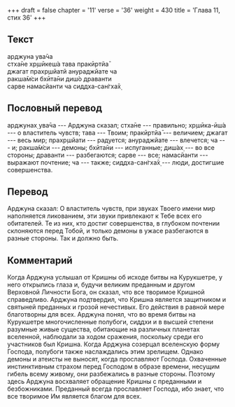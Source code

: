 +++
draft = false
chapter = '11'
verse = '36'
weight = 430
title = 'Глава 11, стих 36'
+++
## Текст

арджуна ува̄ча  
стха̄не хр̣шӣкеш́а тава пракӣртйа̄  
джагат прахр̣шйатй анураджйате ча  
ракша̄м̇си бхӣта̄ни диш́о драванти  
сарве намасйанти ча сиддха-сан̇гха̄х̣

## Пословный перевод

арджунах̣ ува̄ча --- Арджуна сказал; стха̄не --- правильно; хр̣шӣка-ӣш́а ---
о властитель чувств; тава --- Твоим; пракӣртйа̄ --- величием; джагат ---
весь мир; прахр̣шйати --- радуется; анураджйате --- влечется; ча --- и;
ракша̄м̇си --- демоны; бхӣта̄ни --- испуганные; диш́ах̣ --- во все стороны;
драванти --- разбегаются; сарве --- все; намасйанти --- выражают
почтение; ча --- также; сиддха-сан̇гха̄х̣ --- люди, достигшие совершенства.

## Перевод

Арджуна сказал: О властитель чувств, при звуках Твоего имени мир
наполняется ликованием, эти звуки привлекают к Тебе всех его обитателей.
Те из них, кто достиг совершенства, в глубоком почтении склоняются перед
Тобой, и только демоны в ужасе разбегаются в разные стороны. Так и
должно быть.

## Комментарий

Когда Арджуна услышал от Кришны об исходе битвы на Курукшетре, у него
открылись глаза и, будучи великим преданным и другом Верховной Личности
Бога, он сказал, что все творимое Кришной справедливо. Арджуна
подтвердил, что Кришна является защитником и святыней преданных и грозой
нечестивых. Его действия в равной мере благотворны для всех. Арджуна
понял, что во время битвы на Курукшетре многочисленные полубоги, сиддхи
и в высшей степени разумные живые существа, обитающие на различных
планетах вселенной, наблюдали за ходом сражения, поскольку среди его
участников был Кришна. Когда Арджуна созерцал вселенскую форму Господа,
полубоги также наслаждались этим зрелищем. Однако демоны и атеисты не
выносят, когда прославляют Господа. Охваченные инстинктивным страхом
перед Господом в образе времени, несущим гибель всему живому, они
разбежались в разные стороны. Поэтому здесь Арджуна восхваляет обращение
Кришны с преданными и безбожниками. Преданный всегда прославляет
Господа, ибо знает, что все творимое Им является благом для всех.

